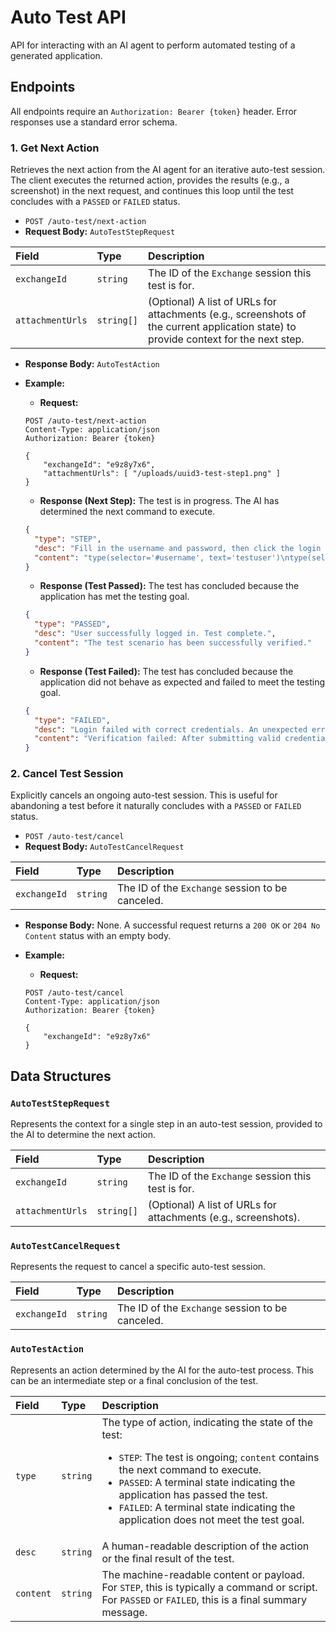 # Auto Test API

API for interacting with an AI agent to perform automated testing of a generated application.

## Endpoints

All endpoints require an `Authorization: Bearer {token}` header. Error responses use a standard error schema.

### 1. Get Next Action

Retrieves the next action from the AI agent for an iterative auto-test session. The client executes the returned action, provides the results (e.g., a screenshot) in the next request, and continues this loop until the test concludes with a `PASSED` or `FAILED` status.

*   `POST /auto-test/next-action`
*   **Request Body:** `AutoTestStepRequest`

| Field            | Type       | Description                                                                                             |
|:-----------------|:-----------|:--------------------------------------------------------------------------------------------------------|
| `exchangeId`     | `string`   | The ID of the `Exchange` session this test is for.                                                      |
| `attachmentUrls` | `string[]` | (Optional) A list of URLs for attachments (e.g., screenshots of the current application state) to provide context for the next step. |

*   **Response Body:** `AutoTestAction`

*   **Example:**
    *   **Request:**
    ```http
    POST /auto-test/next-action
    Content-Type: application/json
    Authorization: Bearer {token}
    
    {
        "exchangeId": "e9z8y7x6",
        "attachmentUrls": [ "/uploads/uuid3-test-step1.png" ]
    }
    ```
    *   **Response (Next Step):** The test is in progress. The AI has determined the next command to execute.
    ```json
    {
      "type": "STEP",
      "desc": "Fill in the username and password, then click the login button.",
      "content": "type(selector='#username', text='testuser')\ntype(selector='#password', text='password123')\nclick(selector='#login-button')"
    }
    ```
    *   **Response (Test Passed):** The test has concluded because the application has met the testing goal.
    ```json
    {
      "type": "PASSED",
      "desc": "User successfully logged in. Test complete.",
      "content": "The test scenario has been successfully verified."
    }
    ```
    *   **Response (Test Failed):** The test has concluded because the application did not behave as expected and failed to meet the testing goal.
    ```json
    {
      "type": "FAILED",
      "desc": "Login failed with correct credentials. An unexpected error message was displayed.",
      "content": "Verification failed: After submitting valid credentials, expected redirection to '/dashboard', but an error message 'Invalid credentials' was shown instead."
    }
    ```

### 2. Cancel Test Session

Explicitly cancels an ongoing auto-test session. This is useful for abandoning a test before it naturally concludes with a `PASSED` or `FAILED` status.

*   `POST /auto-test/cancel`
*   **Request Body:** `AutoTestCancelRequest`

| Field        | Type     | Description                                        |
|:-------------|:---------|:---------------------------------------------------|
| `exchangeId` | `string` | The ID of the `Exchange` session to be canceled.   |

*   **Response Body:** None. A successful request returns a `200 OK` or `204 No Content` status with an empty body.

*   **Example:**
    *   **Request:**
    ```http
    POST /auto-test/cancel
    Content-Type: application/json
    Authorization: Bearer {token}

    {
        "exchangeId": "e9z8y7x6"
    }
    ```

## Data Structures

### `AutoTestStepRequest`

Represents the context for a single step in an auto-test session, provided to the AI to determine the next action.

| Field            | Type       | Description                                                              |
|:-----------------|:-----------|:-------------------------------------------------------------------------|
| `exchangeId`     | `string`   | The ID of the `Exchange` session this test is for.                       |
| `attachmentUrls` | `string[]` | (Optional) A list of URLs for attachments (e.g., screenshots).           |

### `AutoTestCancelRequest`

Represents the request to cancel a specific auto-test session.

| Field        | Type     | Description                                        |
|:-------------|:---------|:---------------------------------------------------|
| `exchangeId` | `string` | The ID of the `Exchange` session to be canceled.   |

### `AutoTestAction`

Represents an action determined by the AI for the auto-test process. This can be an intermediate step or a final conclusion of the test.

| Field     | Type     | Description                                                                                                                      |
|:----------|:---------|:---------------------------------------------------------------------------------------------------------------------------------|
| `type`    | `string` | The type of action, indicating the state of the test:<br><ul><li>`STEP`: The test is ongoing; `content` contains the next command to execute.</li><li>`PASSED`: A terminal state indicating the application has passed the test.</li><li>`FAILED`: A terminal state indicating the application does not meet the test goal.</li></ul> |
| `desc`    | `string` | A human-readable description of the action or the final result of the test.                                                      |
| `content` | `string` | The machine-readable content or payload. For `STEP`, this is typically a command or script. For `PASSED` or `FAILED`, this is a final summary message. |